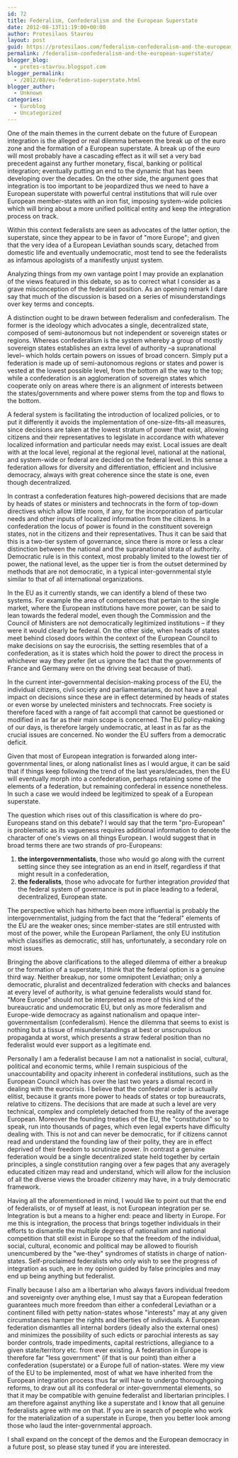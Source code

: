```yaml
---
id: 72
title: Federalism, Confederalism and the European Superstate
date: 2012-08-13T11:19:00+00:00
author: Protesilaos Stavrou
layout: post
guid: https://protesilaos.com/federalism-confederalism-and-the-european-superstate/
permalink: /federalism-confederalism-and-the-european-superstate/
blogger_blog:
  - protes-stavrou.blogspot.com
blogger_permalink:
  - /2012/08/eu-federation-superstate.html
blogger_author:
  - Unknown
categories:
  - Euroblog
  - Uncategorized
---
```

One of the main themes in the current debate on the future of European integration is the alleged or real dilemma between the break up of the euro zone and the formation of a European superstate. A break up of the euro will most probably have a cascading effect as it will set a very bad precedent against any further monetary, fiscal, banking or political integration; eventually putting an end to the dynamic that has been developing over the decades. On the other side, the argument goes that integration is too important to be jeopardized thus we need to have a European superstate with powerful central institutions that will rule over European member-states with an iron fist, imposing system-wide policies which will bring about a more unified political entity and keep the integration process on track.

Within this context federalists are seen as advocates of the latter option, the superstate, since they appear to be in favor of "more Europe"; and given that the very idea of a European Leviathan sounds scary, detached from domestic life and eventually undemocratic, most tend to see the federalists as infamous apologists of a manifestly unjust system.

Analyzing things from my own vantage point I may provide an explanation of the views featured in this debate, so as to correct what I consider as a grave misconception of the federalist position. As an opening remark I dare say that much of the discussion is based on a series of misunderstandings over key terms and concepts.

A distinction ought to be drawn between federalism and confederalism. The former is the ideology which advocates a single, decentralized state, composed of semi-autonomous but not independent or sovereign states or regions. Whereas confederalism is the system whereby a group of mostly sovereign states establishes an extra level of authority –a supranational level– which holds certain powers on issues of broad concern. Simply put a federation is made up of semi-autonomous regions or states and power is vested at the lowest possible level, from the bottom all the way to the top; while a confederation is an agglomeration of sovereign states which cooperate only on areas where there is an alignment of interests between the states/governments and where power stems from the top and flows to the bottom.

A federal system is facilitating the introduction of localized policies, or to put it differently it avoids the implementation of one-size-fits-all measures, since decisions are taken at the lowest stratum of power that exist, allowing citizens and their representatives to legislate in accordance with whatever localized information and particular needs may exist. Local issues are dealt with at the local level, regional at the regional level, national at the national, and system-wide or federal are decided on the federal level. In this sense a federation allows for diversity and differentiation, efficient and inclusive democracy, always with great coherence since the state is one, even though decentralized.

In contrast a confederation features high-powered decisions that are made by heads of states or ministers and technocrats in the form of top-down directives which allow little room, if any, for the incorporation of particular needs and other inputs of localized information from the citizens. In a confederation the locus of power is found in the constituent sovereign states, not in the citizens and their representatives. Thus it can be said that this is a two-tier system of governance, since there is more or less a clear distinction between the national and the supranational strata of authority. Democratic rule is in this context, most probably limited to the lowest tier of power, the national level, as the upper tier is from the outset determined by methods that are not democratic, in a typical inter-governmental style similar to that of all international organizations.

In the EU as it currently stands, we can identify a blend of these two systems. For example the area of competences that pertain to the single market, where the European institutions have more power, can be said to lean towards the federal model, even though the Commission and the Council of Ministers are not democratically legitimized institutions – if they were it would clearly be federal. On the other side, when heads of states meet behind closed doors within the context of the European Council to make decisions on say the eurocrisis, the setting resembles that of a confederation, as it is states which hold the power to direct the process in whichever way they prefer (let us ignore the fact that the governments of France and Germany were on the driving seat because of that).

In the current inter-governmental decision-making process of the EU, the individual citizens, civil society and parliamentarians, do not have a real impact on decisions since these are in effect determined by heads of states or even worse by unelected ministers and technocrats. Free society is therefore faced with a range of fait accompli that cannot be questioned or modified in as far as their main scope is concerned. The EU policy-making of our days, is therefore largely undemocratic, at least in as far as the crucial issues are concerned. No wonder the EU suffers from a democratic deficit.

Given that most of European integration is forwarded along inter-governmental lines, or along nationalist lines as I would argue, it can be said that if things keep following the trend of the last years/decades, then the EU will eventually morph into a confederation, perhaps retaining some of the elements of a federation, but remaining confederal in essence nonetheless. In such a case we would indeed be legitimized to speak of a European superstate.

The question which rises out of this classification is where do pro-Europeans stand on this debate? I would say that the term "pro-European" is problematic as its vagueness requires additional information to denote the character of one's views on all things European. I would suggest that in broad terms there are two strands of pro-Europeans:

  1. **the intergovernmentalists**, those who would go along with the current setting since they see integration as an end in itself, regardless if that might result in a confederation,
  2. **the federalists**, those who advocate for further integration _provided_ that the federal system of governance is put in place leading to a federal, decentralized, European state.

The perspective which has hitherto been more influential is probably the intergovernmentalist, judging from the fact that the "federal" elements of the EU are the weaker ones; since member-states are still entrusted with most of the power, while the European Parliament, the only EU institution which classifies as democratic, still has, unfortunately, a secondary role on most issues.

Bringing the above clarifications to the alleged dilemma of either a breakup or the formation of a superstate, I think that the federal option is a genuine third way. Neither breakup, nor some omnipotent Leviathan; only a democratic, pluralist and decentralized federation with checks and balances at every level of authority, is what genuine federalists would stand for. "More Europe" should not be interpreted as more of this kind of the bureaucratic and undemocratic EU, but only as more federalism and Europe-wide democracy as against nationalism and opaque inter-governmentalism (confederalism). Hence the dilemma that seems to exist is nothing but a tissue of misunderstandings at best or unscrupulous propaganda at worst, which presents a straw federal position than no federalist would ever support as a legitimate end.

Personally I am a federalist because I am not a nationalist in social, cultural, political and economic terms, while I remain suspicious of the unaccountability and opacity inherent in confederal institutions, such as the European Council which has over the last two years a dismal record in dealing with the eurocrisis. I believe that the confederal order is actually elitist, because it grants more power to heads of states or top bureaucrats, relative to citizens. The decisions that are made at such a level are very technical, complex and completely detached from the reality of the average European. Moreover the founding treaties of the EU, the "constitution" so to speak, run into thousands of pages, which even legal experts have difficulty dealing with. This is not and can never be democratic, for if citizens cannot read and understand the founding law of their polity, they are in effect deprived of their freedom to scrutinize power. In contrast a genuine federation would be a single decentralized state held together by certain principles, a single constitution ranging over a few pages that any averagely educated citizen may read and understand, which will allow for the inclusion of all the diverse views the broader citizenry may have, in a truly democratic framework.

Having all the aforementioned in mind, I would like to point out that the end of federalists, or of myself at least, is not European integration per se. Integration is but a means to a higher end: peace and liberty in Europe. For me this is integration, the process that brings together individuals in their efforts to dismantle the multiple degrees of nationalism and national competition that still exist in Europe so that the freedom of the individual, social, cultural, economic and political may be allowed to flourish unencumbered by the "we-they" syndromes of statists in charge of nation-states. Self-proclaimed federalists who only wish to see the progress of integration as such, are in my opinion guided by false principles and may end up being anything but federalist.

Finally because I also am a libertarian who always favors individual freedom and sovereignty over anything else, I must say that a European federation guarantees much more freedom than either a confederal Leviathan or a continent filled with petty nation-states whose "interests" may at any given circumstances hamper the rights and liberties of individuals. A European federation dismantles all internal borders (ideally also the external ones) and minimizes the possibility of such edicts or parochial interests as say border controls, trade impediments, capital restrictions, allegiance to a given state/territory etc. from ever existing. A federation in Europe is therefore far "less government" (if that is our point) than either a confederation (superstate) or a Europe full of nation-states. Were my view of the EU to be implemented, most of what we have inherited from the European integration process thus far will have to undergo thoroughgoing reforms, to draw out all its confederal or inter-governmental elements, so that it may be compatible with genuine federalist and libertarian principles. I am therefore against anything like a superstate and I know that all genuine federalists agree with me on that. If you are in search of people who work for the materialization of a superstate in Europe, then you better look among those who laud the inter-governmental approach.

I shall expand on the concept of the demos and the European democracy in a future post, so please stay tuned if you are interested.
